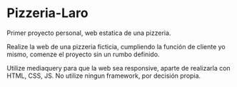 # Pizzeria-Laro
 Primer proyecto personal, web estatica de una pizzeria.
 
 Realize la web de una pizzeria ficticia, cumpliendo la función de cliente yo mismo, comenze el proyecto sin un rumbo definido.
 
 Utilize mediaquery para que la web sea responsive, aparte de realizarla con HTML, CSS, JS. No utilize ningun framework, por decisión propia.
 
 
